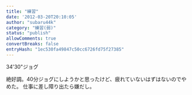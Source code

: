 ```yaml
---
title: "練習"
date: '2012-03-20T20:10:05'
author: "subaru44k"
category: "練習(弱)"
status: "publish"
allowComments: true
convertBreaks: false
entryHash: "1ec530fa49847c50cc6726fd75f27385"
---
```

34'30"ジョグ

絶好調。40分ジョグにしようかと思ったけど、疲れていないはずはないのでやめた。
仕事に差し障り出たら嫌だし。
